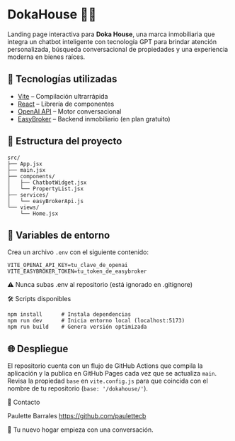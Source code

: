 # DokaHouse 🏡🤖

Landing page interactiva para **Doka House**, una marca inmobiliaria que integra un chatbot inteligente con tecnología GPT para brindar atención personalizada, búsqueda conversacional de propiedades y una experiencia moderna en bienes raíces.

## 🚀 Tecnologías utilizadas

- [Vite](https://vitejs.dev/) – Compilación ultrarrápida
- [React](https://react.dev/) – Librería de componentes
- [OpenAI API](https://platform.openai.com/docs/api-reference/chat) – Motor conversacional
- [EasyBroker](https://www.easybroker.com/) – Backend inmobiliario (en plan gratuito)

## 🧩 Estructura del proyecto

```
src/
├── App.jsx
├── main.jsx
├── components/
│   ├── ChatbotWidget.jsx
│   └── PropertyList.jsx
├── services/
│   └── easyBrokerApi.js
└── views/
    └── Home.jsx
```

## 🔐 Variables de entorno

Crea un archivo `.env` con el siguiente contenido:

```
VITE_OPENAI_API_KEY=tu_clave_de_openai
VITE_EASYBROKER_TOKEN=tu_token_de_easybroker
```

⚠️ Nunca subas .env al repositorio (está ignorado en .gitignore)


🛠️ Scripts disponibles

```
npm install      # Instala dependencias
npm run dev      # Inicia entorno local (localhost:5173)
npm run build    # Genera versión optimizada
```

## 🌐 Despliegue

El repositorio cuenta con un flujo de GitHub Actions que compila la aplicación y
la publica en GitHub Pages cada vez que se actualiza `main`. Revisa la propiedad
`base` en `vite.config.js` para que coincida con el nombre de tu repositorio
(`base: '/dokahouse/'`).

📩 Contacto

Paulette Barrales
https://github.com/paulettecb

🧠 Tu nuevo hogar empieza con una conversación.
